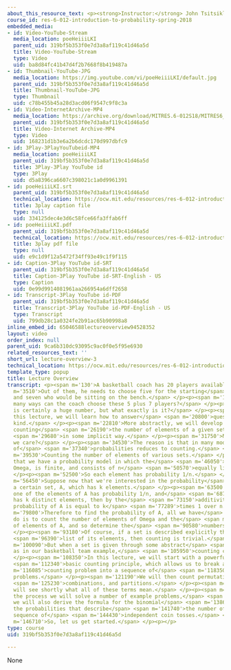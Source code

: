 ```yaml
---
about_this_resource_text: <p><strong>Instructor:</strong> John Tsitsiklis</p>
course_id: res-6-012-introduction-to-probability-spring-2018
embedded_media:
- id: Video-YouTube-Stream
  media_location: poeHeiiiLKI
  parent_uid: 319bf5b353f0e7d3a8af119c41d46a5d
  title: Video-YouTube-Stream
  type: Video
  uid: ba8d84fc41b47d4f2b7668f8b419487a
- id: Thumbnail-YouTube-JPG
  media_location: https://img.youtube.com/vi/poeHeiiiLKI/default.jpg
  parent_uid: 319bf5b353f0e7d3a8af119c41d46a5d
  title: Thumbnail-YouTube-JPG
  type: Thumbnail
  uid: c78b455b45a28d3acd06f9547c9f8c3a
- id: Video-InternetArchive-MP4
  media_location: https://archive.org/download/MITRES.6-012S18/MITRES6_012S18_L04-01_300k.mp4
  parent_uid: 319bf5b353f0e7d3a8af119c41d46a5d
  title: Video-Internet Archive-MP4
  type: Video
  uid: 168231d1b3e6a2b6dcdc170d997dbfc9
- id: 3Play-3PlayYouTubeid-MP4
  media_location: poeHeiiiLKI
  parent_uid: 319bf5b353f0e7d3a8af119c41d46a5d
  title: 3Play-3Play YouTube id
  type: 3Play
  uid: d5a8396ca6607c398021c1a0d9961391
- id: poeHeiiiLKI.srt
  parent_uid: 319bf5b353f0e7d3a8af119c41d46a5d
  technical_location: https://ocw.mit.edu/resources/res-6-012-introduction-to-probability-spring-2018/part-i-the-fundamentals/lecture-overview-3/poeHeiiiLKI.srt
  title: 3play caption file
  type: null
  uid: 334125dec4e3d6c58fce66fa3ffab6ff
- id: poeHeiiiLKI.pdf
  parent_uid: 319bf5b353f0e7d3a8af119c41d46a5d
  technical_location: https://ocw.mit.edu/resources/res-6-012-introduction-to-probability-spring-2018/part-i-the-fundamentals/lecture-overview-3/poeHeiiiLKI.pdf
  title: 3play pdf file
  type: null
  uid: e9c1d9f12a5472f34ff93e49c1f9f115
- id: Caption-3Play YouTube id-SRT
  parent_uid: 319bf5b353f0e7d3a8af119c41d46a5d
  title: Caption-3Play YouTube id-SRT-English - US
  type: Caption
  uid: 0e99d9914081961aa266954a6dff2658
- id: Transcript-3Play YouTube id-PDF
  parent_uid: 319bf5b353f0e7d3a8af119c41d46a5d
  title: Transcript-3Play YouTube id-PDF-English - US
  type: Transcript
  uid: 799db28c1a0324fe2b91ac65b90998a8
inline_embed_id: 65046588lectureoverview94528352
layout: video
order_index: null
parent_uid: 9ca6b310dc93095c9ac0f0e5f95e6930
related_resources_text: ''
short_url: lecture-overview-3
technical_location: https://ocw.mit.edu/resources/res-6-012-introduction-to-probability-spring-2018/part-i-the-fundamentals/lecture-overview-3
template_type: popup
title: Lecture Overview
transcript: <p><span m='130'>A basketball coach has 20 players available.</span> </p><p><span
  m='3510'>Out of them, he needs to choose five for the starting</span> <span m='6500'>lineup,
  and seven who would be sitting on the bench.</span> </p><p><span m='10450'>In how
  many ways can the coach choose these 5 plus 7 players?</span> </p><p><span m='14870'>It
  is certainly a huge number, but what exactly is it?</span> </p><p><span m='18660'>In
  this lecture, we will learn how to answer</span> <span m='20800'>questions of this
  kind.</span> </p><p><span m='22810'>More abstractly, we will develop methods for
  counting</span> <span m='26190'>the number of elements of a given set which is described</span>
  <span m='29680'>in some implicit way.</span> </p><p><span m='31750'>Now, why do
  we care?</span> </p><p><span m='34530'>The reason is that in many models, the calculation
  of</span> <span m='37340'>probabilities reduces to counting.</span> </p><p><span
  m='39530'>Counting the number of elements of various sets.</span> </p><p><span m='43320'>Suppose
  that we have a probability model in which the</span> <span m='46050'>sample space,
  Omega, is finite, and consists of n</span> <span m='50570'>equally likely elements.</span>
  </p><p><span m='52500'>So each element has probability 1/n.</span> </p><p><span
  m='56450'>Suppose now that we're interested in the probability</span> <span m='59340'>of
  a certain set, A, which has k elements.</span> </p><p><span m='63500'>Since each
  one of the elements of A has probability 1/n, and</span> <span m='68750'>since A
  has k distinct elements, then by the</span> <span m='73150'>additivity axiom, the
  probability of A is equal to k</span> <span m='77289'>times 1 over n.</span> </p><p><span
  m='79800'>Therefore to find the probability of A, all we have</span> <span m='83440'>to
  do is to count the number of elements of Omega and the</span> <span m='87370'>number
  of elements of A, and so determine the</span> <span m='90580'>numbers k and n.</span>
  </p><p><span m='93180'>Of course, if a set is described explicitly through a</span>
  <span m='96390'>list of its elements, then counting is trivial.</span> </p><p><span
  m='100090'>But when a set is given through some abstract</span> <span m='102610'>description,
  as in our basketball team example,</span> <span m='105950'>counting can be a challenge.</span>
  </p><p><span m='108350'>In this lecture, we will start with a powerful tool, the</span>
  <span m='112340'>basic counting principle, which allows us to break a</span> <span
  m='116085'>counting problem into a sequence of</span> <span m='118350'>simpler counting
  problems.</span> </p><p><span m='121190'>We will then count permutations, subsets,</span>
  <span m='125230'>combinations, and partitions.</span> </p><p><span m='128139'>We
  will see shortly what all of these terms mean.</span> </p><p><span m='132220'>In
  the process we will solve a number of example problems,</span> <span m='135340'>and
  we will also derive the formula for the binomial</span> <span m='138600'>probabilities,
  the probabilities that describe</span> <span m='141740'>the number of heads in a
  sequence of</span> <span m='144430'>independent coin tosses.</span> </p><p><span
  m='146710'>So, let us get started.</span> </p><p></p>
type: course
uid: 319bf5b353f0e7d3a8af119c41d46a5d

---
```

None